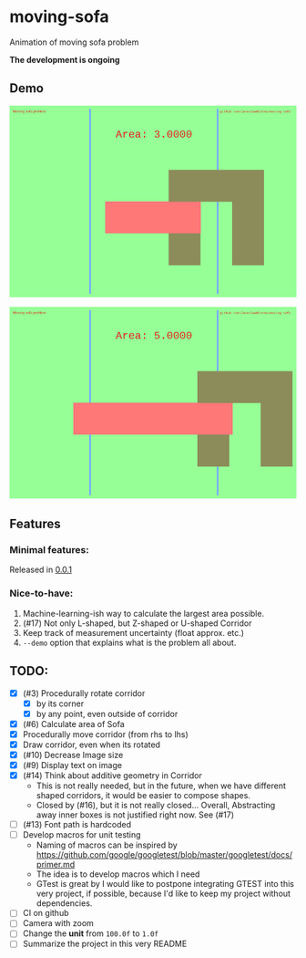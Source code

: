 # moving-sofa
Animation of moving sofa problem

**The development is ongoing**

## Demo

![demo](https://raw.githubusercontent.com/JaroslawWiosna/moving-sofa/images_for_readme/demo.gif "Demo")

![demo](https://raw.githubusercontent.com/JaroslawWiosna/moving-sofa/images_for_readme/demo01.gif "Demo")

## Features
### Minimal features:

Released in [0.0.1]

[0.0.1]: https://github.com/jaroslawwiosna/moving-sofa/releases/tag/v0.0.1

### Nice-to-have:

 1. Machine-learning-ish way to calculate the largest area possible.
 1. (#17) Not only L-shaped, but Z-shaped or U-shaped Corridor
 1. Keep track of measurement uncertainty (float approx. etc.)
 1. `--demo` option that explains what is the problem all about.

## TODO:

 * [x] (#3) Procedurally rotate corridor
   * [x] by its corner
   * [x] by any point, even outside of corridor
 * [X] (#6) Calculate area of Sofa
 * [X] Procedurally move corridor (from rhs to lhs)
 * [x] Draw corridor, even when its rotated
 * [X] (#10) Decrease Image size
 * [X] (#9) Display text on image
 * [X] (#14) Think about additive geometry in Corridor
   * This is not really needed, but in the future, when we have different shaped corridors, it would be easier to compose shapes.
   * Closed by (#16), but it is not really closed... Overall, Abstracting away inner boxes is not justified right now. See (#17)
 * [ ] (#13) Font path is hardcoded
 * [ ] Develop macros for unit testing
   * Naming of macros can be inspired by https://github.com/google/googletest/blob/master/googletest/docs/primer.md 
   * The idea is to develop macros which I need
   * GTest is great by I would like to postpone integrating GTEST into this very project, if possible, because I'd like to keep my project without dependencies.
 * [ ] CI on github
 * [ ] Camera with zoom
 * [ ] Change the **unit** from `100.0f` to `1.0f`  
 * [ ] Summarize the project in this very README
